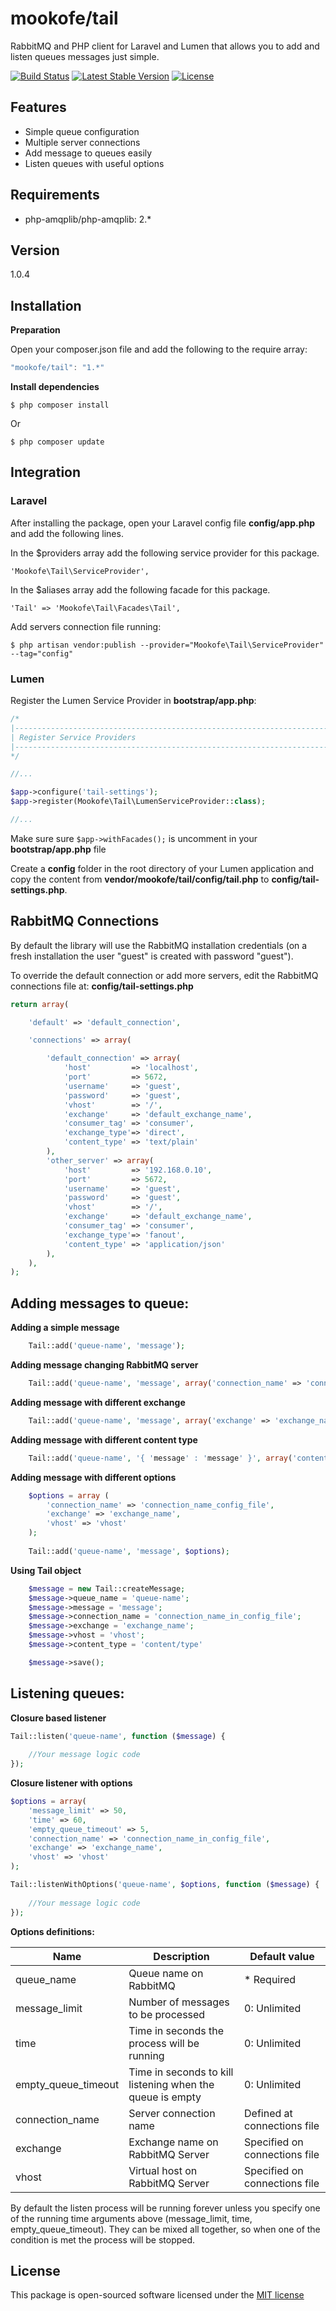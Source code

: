 mookofe/tail
=========

RabbitMQ and PHP client for Laravel and Lumen that allows you to add and listen queues messages just simple.

[![Build Status](https://travis-ci.org/mookofe/tail.svg?branch=master)](https://travis-ci.org/mookofe/tail)
[![Latest Stable Version](https://poser.pugx.org/mookofe/tail/v/stable.svg)](https://packagist.org/packages/mookofe/tail)
[![License](https://poser.pugx.org/mookofe/tail/license.svg)](https://packagist.org/packages/mookofe/tail)

Features
----
  - Simple queue configuration
  - Multiple server connections
  - Add message to queues easily
  - Listen queues with useful options


Requirements
----
  - php-amqplib/php-amqplib: 2.*


Version
----
1.0.4


Installation
--------------

**Preparation**

Open your composer.json file and add the following to the require array: 

```js
"mookofe/tail": "1.*"
```

**Install dependencies**

```
$ php composer install
```

Or

```batch
$ php composer update
```

Integration
--------------
### Laravel
After installing the package, open your Laravel config file **config/app.php** and add the following lines.

In the $providers array add the following service provider for this package.

```batch
'Mookofe\Tail\ServiceProvider',
```

In the $aliases array add the following facade for this package.

```batch
'Tail' => 'Mookofe\Tail\Facades\Tail',
```

Add servers connection file running:

```batch
$ php artisan vendor:publish --provider="Mookofe\Tail\ServiceProvider" --tag="config"
```

### Lumen
Register the Lumen Service Provider in **bootstrap/app.php**:

```php
/*
|--------------------------------------------------------------------------
| Register Service Providers
|--------------------------------------------------------------------------
*/

//...

$app->configure('tail-settings');
$app->register(Mookofe\Tail\LumenServiceProvider::class);

//...
```

Make sure sure `$app->withFacades();` is uncomment in your **bootstrap/app.php** file


Create a **config** folder in the root directory of your Lumen application and copy the content
from **vendor/mookofe/tail/config/tail.php** to **config/tail-settings.php**.

RabbitMQ Connections
--------------
By default the library will use the RabbitMQ installation credentials (on a fresh installation the user "guest" is created with password "guest").

To override the default connection or add more servers, edit the RabbitMQ connections file at: **config/tail-settings.php**

```php
return array(

    'default' => 'default_connection',

    'connections' => array(

        'default_connection' => array(
            'host'         => 'localhost',
            'port'         => 5672,
            'username'     => 'guest',
            'password'     => 'guest',
            'vhost'        => '/',
            'exchange'     => 'default_exchange_name',
            'consumer_tag' => 'consumer',
            'exchange_type'=> 'direct',
            'content_type' => 'text/plain'
        ),    
        'other_server' => array(
            'host'         => '192.168.0.10',
            'port'         => 5672,
            'username'     => 'guest',
            'password'     => 'guest',
            'vhost'        => '/',
            'exchange'     => 'default_exchange_name',
            'consumer_tag' => 'consumer',
            'exchange_type'=> 'fanout',
            'content_type' => 'application/json'
        ),
    ),
);
```



Adding messages to queue:
----

**Adding a simple message**

```php
    Tail::add('queue-name', 'message');
```

**Adding message changing RabbitMQ server**

```php	
    Tail::add('queue-name', 'message', array('connection_name' => 'connection_name_config_file'));
```


**Adding message with different exchange**

```php
    Tail::add('queue-name', 'message', array('exchange' => 'exchange_name'));
```

**Adding message with different content type**

```php
    Tail::add('queue-name', '{ 'message' : 'message' }', array('content_type' => 'application/json'));
```


**Adding message with different options**

```php
	$options = array (
		'connection_name' => 'connection_name_config_file',
		'exchange' => 'exchange_name',
		'vhost' => 'vhost'
	);	
	
    Tail::add('queue-name', 'message', $options);
```


**Using Tail object**

```php
	$message = new Tail::createMessage;
	$message->queue_name = 'queue-name';
	$message->message = 'message';
	$message->connection_name = 'connection_name_in_config_file';
	$message->exchange = 'exchange_name';
	$message->vhost = 'vhost';
	$message->content_type = 'content/type'

	$message->save();
```

Listening queues:
----

**Closure based listener**

```php
Tail::listen('queue-name', function ($message) {
    		
	//Your message logic code
});
```

**Closure listener with options**

```php
$options = array(
	'message_limit' => 50,
	'time' => 60,
	'empty_queue_timeout' => 5,
	'connection_name' => 'connection_name_in_config_file',
    'exchange' => 'exchange_name',
    'vhost' => 'vhost'
);

Tail::listenWithOptions('queue-name', $options, function ($message) {
    		
	//Your message logic code		
});
```

**Options definitions:**

|  Name | Description  | Default value|
|---|---|---|
| queue_name | Queue name on RabbitMQ  | * Required |
| message_limit | Number of messages to be processed   | 0: Unlimited |
| time | Time in seconds the process will be running   | 0: Unlimited |
| empty\_queue\_timeout | Time in seconds to kill listening when the queue is empty | 0: Unlimited |
| connection_name | Server connection name  | Defined at connections file  |
| exchange | Exchange name on RabbitMQ Server | Specified on connections file |
| vhost | Virtual host on RabbitMQ Server | Specified on connections file |


By default the listen process will be running forever unless you specify one of the running time arguments above (message\_limit, time, empty\_queue\_timeout). They can be mixed all together, so when one of the condition	is met the process will be stopped.



License
----
This package is open-sourced software licensed under the [MIT license](http://opensource.org/licenses/MIT)